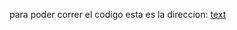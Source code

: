 para poder correr el codigo esta es la direccion:
[text](https://diegocabre.github.io/Sugerencia-de-videos/)